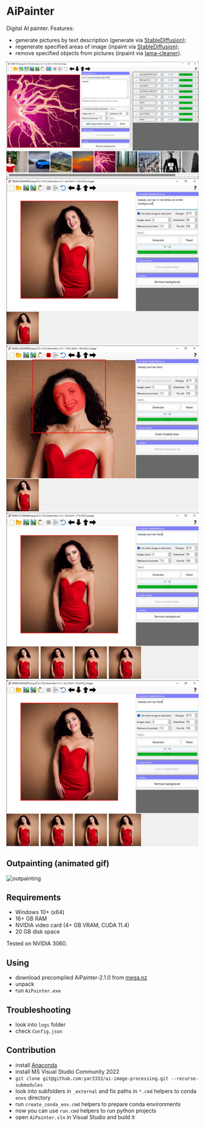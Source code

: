# AiPainter

Digital AI painter. Features:
 
 * generate pictures by text description (generate via [StableDiffusion](https://github.com/AUTOMATIC1111/stable-diffusion-webui));
 * regenerate specified areas of image (inpaint via [StableDiffusion](https://github.com/AUTOMATIC1111/stable-diffusion-webui));
 * remove specified objects from pictures (inpaint via [lama-cleaner](https://github.com/Sanster/lama-cleaner)).

![screenshot-01](screenshots/screenshot-01.jpg)
![screenshot-02](screenshots/screenshot-02.jpg)
![screenshot-03](screenshots/screenshot-03.jpg)
![screenshot-04](screenshots/screenshot-04.jpg)
![screenshot-05](screenshots/screenshot-05.jpg)


## Outpainting (animated gif)

![outpainting](screenshots/outpainting.gif)


## Requirements

 * Windows 10+ (x64)
 * 16+ GB RAM
 * NVIDIA video card (4+ GB VRAM, CUDA 11.4)
 * 20 GB disk space

Tested on NVIDIA 3060.
 

## Using

 * download precompiled AiPainter-2.1.0 from [mega.nz](https://mega.nz/file/N8tAgSKI#zBNVdaroqCioAV0xrrSXG-OEIxC1dYQqGUqt1Nb2tqU)
 * unpack
 * run `AiPainter.exe`


## Troubleshooting

 * look into `logs` folder
 * check `Config.json`


## Contribution

 * install [Anaconda](https://docs.anaconda.com/anaconda/install/windows/)
 * install MS Visual Studio Community 2022
 * `git clone git@github.com:yar3333/ai-image-processing.git --recurse-submodules`
 * look into subfolders in `_external` and fix paths in `*.cmd` helpers to conda `envs` directory
 * run `create_conda_env.cmd` helpers to prepare conda environments
 * now you can use `run.cmd` helpers to run python projects
 * open `AiPainter.sln` in Visual Studio and build it
